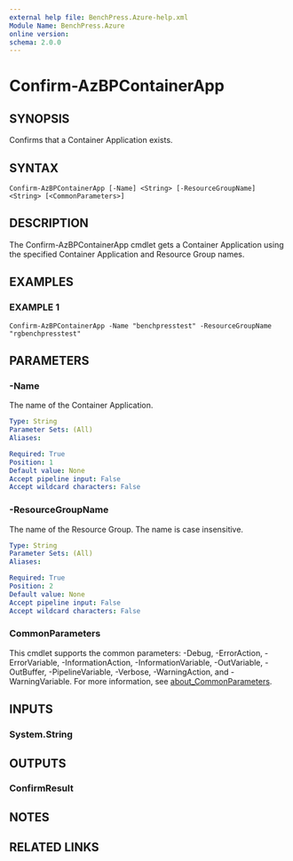 ```yaml
---
external help file: BenchPress.Azure-help.xml
Module Name: BenchPress.Azure
online version:
schema: 2.0.0
---
```


# Confirm-AzBPContainerApp

## SYNOPSIS
Confirms that a Container Application exists.

## SYNTAX

```
Confirm-AzBPContainerApp [-Name] <String> [-ResourceGroupName] <String> [<CommonParameters>]
```

## DESCRIPTION
The Confirm-AzBPContainerApp cmdlet gets a Container Application using the specified Container Application and
Resource Group names.

## EXAMPLES

### EXAMPLE 1
```
Confirm-AzBPContainerApp -Name "benchpresstest" -ResourceGroupName "rgbenchpresstest"
```

## PARAMETERS

### -Name
The name of the Container Application.

```yaml
Type: String
Parameter Sets: (All)
Aliases:

Required: True
Position: 1
Default value: None
Accept pipeline input: False
Accept wildcard characters: False
```

### -ResourceGroupName
The name of the Resource Group.
The name is case insensitive.

```yaml
Type: String
Parameter Sets: (All)
Aliases:

Required: True
Position: 2
Default value: None
Accept pipeline input: False
Accept wildcard characters: False
```

### CommonParameters
This cmdlet supports the common parameters: -Debug, -ErrorAction, -ErrorVariable, -InformationAction, -InformationVariable, -OutVariable, -OutBuffer, -PipelineVariable, -Verbose, -WarningAction, and -WarningVariable. For more information, see [about_CommonParameters](http://go.microsoft.com/fwlink/?LinkID=113216).

## INPUTS

### System.String
## OUTPUTS

### ConfirmResult
## NOTES

## RELATED LINKS
